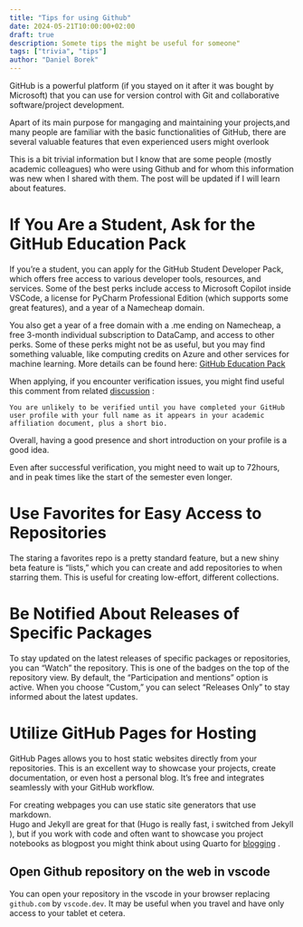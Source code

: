 ```yaml
---
title: "Tips for using Github"
date: 2024-05-21T10:00:00+02:00
draft: true
description: Somete tips the might be useful for someone"
tags: ["trivia", "tips"]
author: "Daniel Borek"
---
```


GitHub is a powerful platform (if you stayed on it after it was bought by Microsoft) that you can use for version control with Git and collaborative software/project development.

Apart of its main purpose for mangaging and maintaining your projects,and many people are familiar with the basic functionalities of GitHub, there are several valuable features that even experienced users might overlook

This is a bit trivial information but I know that are some people (mostly academic colleagues) who were using Github and for whom this information was new when I shared with them. The post will be updated if I will learn about features.

# If You Are a Student, Ask for the GitHub Education Pack

If you’re a student, you can apply for the GitHub Student Developer Pack, which offers free access to various developer tools, resources, and services. Some of the best perks include access to Microsoft Copilot inside VSCode, a license for PyCharm Professional Edition (which supports some great features), and a year of a Namecheap domain.

You also get a year of a free domain with a .me ending on Namecheap, a free 3-month individual subscription to DataCamp, and access to other perks. Some of these perks might not be as useful, but you may find something valuable, like computing credits on Azure and other services for machine learning. More details can be found here: [GitHub Education Pack](https://education.github.com/pack)

When applying, if you encounter verification issues, you might find useful this comment from related [discussion](https://github.com/orgs/community/discussions/61537) :

	You are unlikely to be verified until you have completed your GitHub user profile with your full name as it appears in your academic affiliation document, plus a short bio.

Overall, having a good presence and short introduction on your profile is a good idea.

Even after successful verification, you might need to wait up to 72hours, and in peak times like the start of the semester even longer.

# Use Favorites for Easy Access to Repositories

 The staring a favorites repo is a pretty standard feature, but a new shiny beta feature is “lists,” which you can create and add repositories to when starring them. This is useful for creating low-effort, different collections.

# Be Notified About Releases of Specific Packages

To stay updated on the latest releases of specific packages or repositories, you can “Watch” the repository. This is one of the badges on the top of the repository view. By default, the “Participation and mentions” option is active. When you choose “Custom,” you can select “Releases Only” to stay informed about the latest updates.

# Utilize GitHub Pages for Hosting

GitHub Pages allows you to host static websites directly from your repositories. This is an excellent way to showcase your projects, create documentation, or even host a personal blog. It’s free and integrates seamlessly with your GitHub workflow.  

For creating webpages you can use static site generators that use markdown.  
Hugo and Jekyll are great for that (Hugo is really fast, i switched from Jekyll ), but if you work with code and often want to showcase you project notebooks as blogpost you might think about using Quarto for [blogging](https://quarto.org/docs/websites/website-blog.html) .

## Open Github repository on the web in vscode

You can open your repository in the vscode in your browser replacing `github.com` by `vscode.dev`. It may be useful when you travel and have only access to your tablet et cetera.
